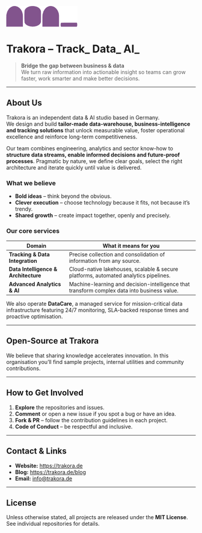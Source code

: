 ![Trakora Logo Small](https://github.com/trakora/.github/blob/main/assets/logo/trakora_small_purple.png) 
# Trakora – Track_ Data_ AI_


> **Bridge the gap between business & data**  
> We turn raw information into actionable insight so teams can grow faster, work smarter and make better decisions.

---

## About Us
Trakora is an independent data & AI studio based in Germany.  
We design and build **tailor-made data-warehouse, business-intelligence and tracking solutions** that unlock measurable value, foster operational excellence and reinforce long-term competitiveness.

Our team combines engineering, analytics and sector know-how to **structure data streams, enable informed decisions and future-proof processes**. Pragmatic by nature, we define clear goals, select the right architecture and iterate quickly until value is delivered.

### What we believe
- **Bold ideas** – think beyond the obvious.  
- **Clever execution** – choose technology because it fits, not because it’s trendy.  
- **Shared growth** – create impact together, openly and precisely.

### Our core services
| Domain | What it means for you |
| ------ | -------------------- |
| **Tracking & Data Integration** | Precise collection and consolidation of information from any source. |
| **Data Intelligence & Architecture** | Cloud-native lakehouses, scalable & secure platforms, automated analytics pipelines. |
| **Advanced Analytics & AI** | Machine-learning and decision-intelligence that transform complex data into business value. |

We also operate **DataCare**, a managed service for mission-critical data infrastructure featuring 24/7 monitoring, SLA-backed response times and proactive optimisation.

---

## Open-Source at Trakora
We believe that sharing knowledge accelerates innovation. In this organisation you’ll find sample projects, internal utilities and community contributions.

---

## How to Get Involved

1. **Explore** the repositories and issues.  
2. **Comment** or open a new issue if you spot a bug or have an idea.  
3. **Fork & PR** – follow the contribution guidelines in each project.  
4. **Code of Conduct** – be respectful and inclusive.  

---

## Contact & Links
- **Website:** <https://trakora.de>  
- **Blog:** <https://trakora.de/blog>  
- **Email:** info@trakora.de  

---

## License
Unless otherwise stated, all projects are released under the **MIT License**. See individual repositories for details.

